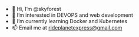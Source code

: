 - 👋 Hi, I’m @skyforest
- 👀 I’m interested in DEVOPS and web development
- 🌱 I’m currently learning Docker and Kubernetes
- 📫 Email me at rideplanetexpress@gmail.com

<!---
skyforest/skyforest is a ✨ special ✨ repository because its `README.md` (this file) appears on your GitHub profile.
You can click the Preview link to take a look at your changes.
--->
